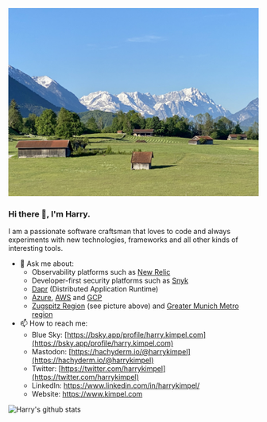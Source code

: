 ![Zugspitz region](background-summer-web.png)

### Hi there 👋, I'm Harry.

I am a passionate software craftsman that loves to code and always experiments with new technologies, frameworks and all other kinds of interesting tools.

- 💬 Ask me about:
     - Observability platforms such as [New Relic](https://www.newrelic.com)
     - Developer-first security platforms such as [Snyk](https://snyk.io/)
     - [Dapr](https://dapr.io/) (Distributed Application Runtime)
     - [Azure](https://azure.microsoft.com/en-us/), [AWS](https://aws.amazon.com/) and [GCP](https://cloud.google.com/)
     - [Zugspitz Region](https://www.zugspitz-region.de/) (see picture above) and [Greater Munich Metro region](https://www.metropolregion-muenchen.eu/)
- 📫 How to reach me:
     - Blue Sky: [https://bsky.app/profile/harry.kimpel.com](https://bsky.app/profile/harry.kimpel.com)
     - Mastodon: [https://hachyderm.io/@harrykimpel](https://hachyderm.io/@harrykimpel)
     - Twitter: [https://twitter.com/harrykimpel](https://twitter.com/harrykimpel)
     - LinkedIn: https://www.linkedin.com/in/harrykimpel/
     - Website: https://www.kimpel.com

![Harry's github stats](https://github-readme-stats.vercel.app/api?username=harrykimpel&show_icons=true)
